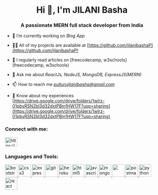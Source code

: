 <h1 align="center">Hi 👋, I'm JILANI Basha</h1>
<h3 align="center">A passionate MERN full stack developer from India</h3>

- 🔭 I’m currently working on *Blog App*

- 👨‍💻 All of my projects are available at [https://github.com/jilanibashaP](https://github.com/jilanibashaP)

- 📝 I regularly read articles on [freecodecamp, w3schools](freecodecamp, w3schools)

- 💬 Ask me about *ReactJs, NodeJS, MongoDB, ExpressJS(MERN)*

- 📫 How to reach me *pullurujilanibasha@gmail.com*

- 📄 Know about my experiences [https://drive.google.com/drive/folders/1wIrz-01pbyRSN2bI3d32dxtPBm1HW17F?usp=sharing](https://drive.google.com/drive/folders/1wIrz-01pbyRSN2bI3d32dxtPBm1HW17F?usp=sharing)

<h3 align="left">Connect with me:</h3>
<p align="left">
<a href="https://www.linkedin.com/in/jilani-basha-pulluru-238506246/" target="blank"><img align="center" src="https://w7.pngwing.com/pngs/402/997/png-transparent-linkedin-logo-computer-icons-facebook-user-profile-facebook-blue-angle-text.png" alt="https://www.linkedin.com/in/jilani-basha-pulluru-238506246/" height="30" width="40" /></a>
</p>

<h3 align="left">Languages and Tools:</h3>
<p align="left"> <a href="https://getbootstrap.com" target="_blank" rel="noreferrer"> <img src="https://getbootstrap.com/docs/5.3/assets/brand/bootstrap-logo-shadow.png" alt="bootstrap" width="40" height="40"/> </a>
  <a href="https://www.w3schools.com/css/" target="_blank" rel="noreferrer"> <img src="https://yt3.ggpht.com/dW6to0x5Crmeh7yi-YPLcQRqVrBtx2BSh8eoKTJbE8NbjloQ0sqlmdszIlxokJU_97-ndOt_=s900-c-k-c0x00ffffff-no-rj" alt="css3" width="40" height="40"/> </a> 
  <a href="https://expressjs.com" target="_blank" rel="noreferrer"> <img src="https://res.cloudinary.com/practicaldev/image/fetch/s--YbV36HLj--/c_imagga_scale,f_auto,fl_progressive,h_420,q_auto,w_1000/https://dev-to-uploads.s3.amazonaws.com/i/hpg6if7btrwilqkidqbe.png" alt="express" width="40" height="40"/> </a> 
  <a href="https://git-scm.com/" target="_blank" rel="noreferrer"> <img src="https://www.vectorlogo.zone/logos/git-scm/git-scm-icon.svg" alt="git" width="40" height="40"/> </a> 
  <a href="https://heroku.com" target="_blank" rel="noreferrer"> <img src="https://www.vectorlogo.zone/logos/heroku/heroku-icon.svg" alt="heroku" width="40" height="40"/> </a>
  <a href="https://www.w3.org/html/" target="_blank" rel="noreferrer"> <img src="https://img.freepik.com/free-icon/html-5_318-674234.jpg?w=2000" alt="html5" width="40" height="40"/> </a> 
  <a href="https://developer.mozilla.org/en-US/docs/Web/JavaScript" target="_blank" rel="noreferrer"> <img src="https://encrypted-tbn0.gstatic.com/images?q=tbn:ANd9GcRsf_8fgaubi5e0Cc9r3kYEU-aS0aEG2TsfXVZlROafH8V2bZQK9KF8i07WferXwrxSROw&usqp=CAU" alt="javascript" width="40" height="40"/> </a> 
  <a href="https://www.mongodb.com/" target="_blank" rel="noreferrer"> <img src="https://cdn.icon-icons.com/icons2/2415/PNG/512/mongodb_original_wordmark_logo_icon_146425.png" alt="mongodb" width="40" height="40"/> </a> 
  <a href="https://nodejs.org" target="_blank" rel="noreferrer"> <img src="https://play-lh.googleusercontent.com/lNy35u_4HIHu4Wqj0WIENtN0HmeZuEx4V8UwdMw0wxcRKvYbskmPEII05HWxK5nI0g" width="40" height="40"/> </a> 
  <a href="https://postman.com" target="_blank" rel="noreferrer"> <img src="https://www.vectorlogo.zone/logos/getpostman/getpostman-icon.svg" alt="postman" width="40" height="40"/> </a>
  <a href="https://www.python.org" target="_blank" rel="noreferrer"> <img src="https://upload.wikimedia.org/wikipedia/commons/thumb/c/c3/Python-logo-notext.svg/1869px-Python-logo-notext.svg.png" alt="python" width="40" height="40"/> </a>
  <a href="https://reactjs.org/" target="_blank" rel="noreferrer"> <img src="https://encrypted-tbn0.gstatic.com/images?q=tbn:ANd9GcRXGzAWeC6YHrzaX405YUZ-tPqHxv_JD-lAmYBPEE49A7OkacwX750COdkCJ1qa__ejfM4&usqp=CAU" alt="react" width="40" height="40"/> </a> </p>
